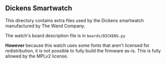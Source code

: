 Dickens Smartwatch
------------------

This directory contains extra files used by the Dickens smartwatch manufactured by The Wand Company.

The watch's board description file is in `boards/DICKENS.py`

**However** because this watch uses some fonts that aren't licensed for redistribution, it is not possible to fully build the firmware as-is. This is fully allowed by the MPLv2 license.
